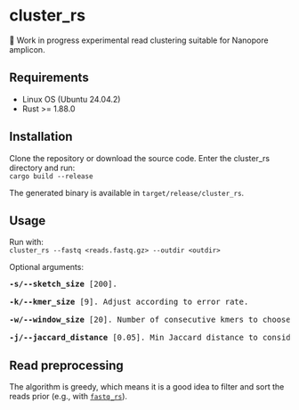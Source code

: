 # cluster_rs
🚧 Work in progress experimental read clustering suitable for Nanopore amplicon.

## Requirements
- Linux OS (Ubuntu 24.04.2)
- Rust >= 1.88.0

## Installation
Clone the repository or download the source code. Enter the cluster_rs directory and run:<br>
`cargo build --release`

The generated binary is available in `target/release/cluster_rs`.

## Usage
Run with:<br>
`cluster_rs --fastq <reads.fastq.gz> --outdir <outdir>`<br>


Optional arguments:
<pre>
<b>-s/--sketch_size</b> [200].

<b>-k/--kmer_size</b> [9]. Adjust according to error rate.

<b>-w/--window_size</b> [20]. Number of consecutive kmers to choose minimizer from.

<b>-j/--jaccard_distance</b> [0.05]. Min Jaccard distance to consider a read part of a cluster.
</pre>

## Read preprocessing
The algorithm is greedy, which means it is a good idea to filter and sort the reads prior (e.g., with [`fastq_rs`](https://github.com/OscarAspelin95/fastq_rs)).
